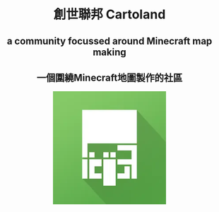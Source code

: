 <center>
<h1>創世聯邦 Cartoland</h1>
<h2>a community focussed around Minecraft map making</h2>
<h2>一個圍繞Minecraft地圖製作的社區</h2>
<img src="../img/icon.png">
</center>